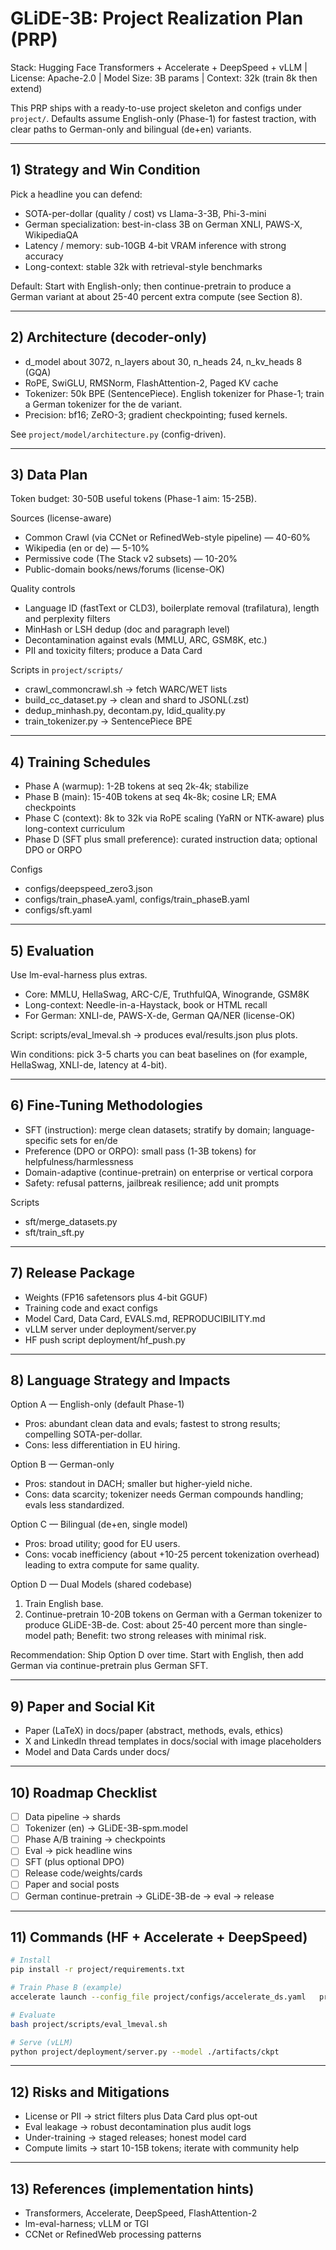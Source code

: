 # GLiDE-3B: Project Realization Plan (PRP)
Stack: Hugging Face Transformers + Accelerate + DeepSpeed + vLLM | License: Apache-2.0 | Model Size: 3B params | Context: 32k (train 8k then extend)

This PRP ships with a ready-to-use project skeleton and configs under `project/`.
Defaults assume English-only (Phase-1) for fastest traction, with clear paths to German-only and bilingual (de+en) variants.

---
## 1) Strategy and Win Condition
Pick a headline you can defend:
- SOTA-per-dollar (quality / cost) vs Llama-3-3B, Phi-3-mini
- German specialization: best-in-class 3B on German XNLI, PAWS-X, WikipediaQA
- Latency / memory: sub-10GB 4-bit VRAM inference with strong accuracy
- Long-context: stable 32k with retrieval-style benchmarks

Default: Start with English-only; then continue-pretrain to produce a German variant at about 25-40 percent extra compute (see Section 8).

---
## 2) Architecture (decoder-only)
- d_model about 3072, n_layers about 30, n_heads 24, n_kv_heads 8 (GQA)
- RoPE, SwiGLU, RMSNorm, FlashAttention-2, Paged KV cache
- Tokenizer: 50k BPE (SentencePiece). English tokenizer for Phase-1; train a German tokenizer for the de variant.
- Precision: bf16; ZeRO-3; gradient checkpointing; fused kernels.

See `project/model/architecture.py` (config-driven).

---
## 3) Data Plan
Token budget: 30-50B useful tokens (Phase-1 aim: 15-25B).

Sources (license-aware)
- Common Crawl (via CCNet or RefinedWeb-style pipeline) — 40-60%
- Wikipedia (en or de) — 5-10%
- Permissive code (The Stack v2 subsets) — 10-20%
- Public-domain books/news/forums (license-OK)

Quality controls
- Language ID (fastText or CLD3), boilerplate removal (trafilatura), length and perplexity filters
- MinHash or LSH dedup (doc and paragraph level)
- Decontamination against evals (MMLU, ARC, GSM8K, etc.)
- PII and toxicity filters; produce a Data Card

Scripts in `project/scripts/`
- crawl_commoncrawl.sh -> fetch WARC/WET lists
- build_cc_dataset.py -> clean and shard to JSONL(.zst)
- dedup_minhash.py, decontam.py, ldid_quality.py
- train_tokenizer.py -> SentencePiece BPE

---
## 4) Training Schedules
- Phase A (warmup): 1-2B tokens at seq 2k-4k; stabilize
- Phase B (main): 15-40B tokens at seq 4k-8k; cosine LR; EMA checkpoints
- Phase C (context): 8k to 32k via RoPE scaling (YaRN or NTK-aware) plus long-context curriculum
- Phase D (SFT plus small preference): curated instruction data; optional DPO or ORPO

Configs
- configs/deepspeed_zero3.json
- configs/train_phaseA.yaml, configs/train_phaseB.yaml
- configs/sft.yaml

---
## 5) Evaluation
Use lm-eval-harness plus extras.
- Core: MMLU, HellaSwag, ARC-C/E, TruthfulQA, Winogrande, GSM8K
- Long-context: Needle-in-a-Haystack, book or HTML recall
- For German: XNLI-de, PAWS-X-de, German QA/NER (license-OK)

Script: scripts/eval_lmeval.sh -> produces eval/results.json plus plots.

Win conditions: pick 3-5 charts you can beat baselines on (for example, HellaSwag, XNLI-de, latency at 4-bit).

---
## 6) Fine-Tuning Methodologies
- SFT (instruction): merge clean datasets; stratify by domain; language-specific sets for en/de
- Preference (DPO or ORPO): small pass (1-3B tokens) for helpfulness/harmlessness
- Domain-adaptive (continue-pretrain) on enterprise or vertical corpora
- Safety: refusal patterns, jailbreak resilience; add unit prompts

Scripts
- sft/merge_datasets.py
- sft/train_sft.py

---
## 7) Release Package
- Weights (FP16 safetensors plus 4-bit GGUF)
- Training code and exact configs
- Model Card, Data Card, EVALS.md, REPRODUCIBILITY.md
- vLLM server under deployment/server.py
- HF push script deployment/hf_push.py

---
## 8) Language Strategy and Impacts
Option A — English-only (default Phase-1)
- Pros: abundant clean data and evals; fastest to strong results; compelling SOTA-per-dollar.
- Cons: less differentiation in EU hiring.

Option B — German-only
- Pros: standout in DACH; smaller but higher-yield niche.
- Cons: data scarcity; tokenizer needs German compounds handling; evals less standardized.

Option C — Bilingual (de+en, single model)
- Pros: broad utility; good for EU users.
- Cons: vocab inefficiency (about +10-25 percent tokenization overhead) leading to extra compute for same quality.

Option D — Dual Models (shared codebase)
1) Train English base.
2) Continue-pretrain 10-20B tokens on German with a German tokenizer to produce GLiDE-3B-de.
Cost: about 25-40 percent more than single-model path; Benefit: two strong releases with minimal risk.

Recommendation: Ship Option D over time. Start with English, then add German via continue-pretrain plus German SFT.

---
## 9) Paper and Social Kit
- Paper (LaTeX) in docs/paper (abstract, methods, evals, ethics)
- X and LinkedIn thread templates in docs/social with image placeholders
- Model and Data Cards under docs/

---
## 10) Roadmap Checklist
- [ ] Data pipeline -> shards
- [ ] Tokenizer (en) -> GLiDE-3B-spm.model
- [ ] Phase A/B training -> checkpoints
- [ ] Eval -> pick headline wins
- [ ] SFT (plus optional DPO)
- [ ] Release code/weights/cards
- [ ] Paper and social posts
- [ ] German continue-pretrain -> GLiDE-3B-de -> eval -> release

---
## 11) Commands (HF + Accelerate + DeepSpeed)
```bash
# Install
pip install -r project/requirements.txt

# Train Phase B (example)
accelerate launch --config_file project/configs/accelerate_ds.yaml   project/scripts/pretrain.py --config project/configs/train_phaseB.yaml

# Evaluate
bash project/scripts/eval_lmeval.sh

# Serve (vLLM)
python project/deployment/server.py --model ./artifacts/ckpt
```

---
## 12) Risks and Mitigations
- License or PII -> strict filters plus Data Card plus opt-out
- Eval leakage -> robust decontamination plus audit logs
- Under-training -> staged releases; honest model card
- Compute limits -> start 10-15B tokens; iterate with community help

---
## 13) References (implementation hints)
- Transformers, Accelerate, DeepSpeed, FlashAttention-2
- lm-eval-harness; vLLM or TGI
- CCNet or RefinedWeb processing patterns
